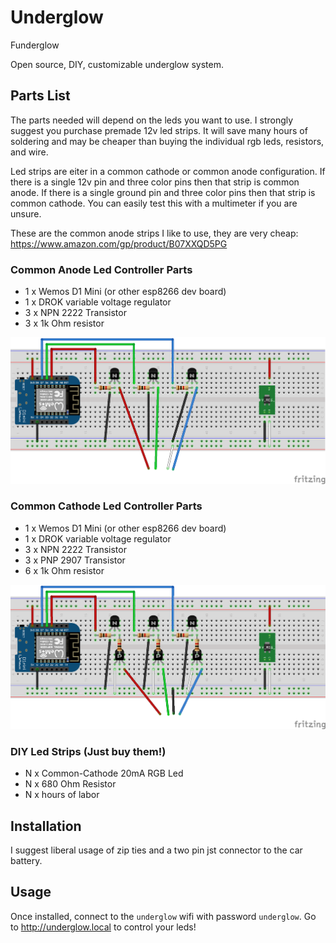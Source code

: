 # Underglow

Funderglow  
  
Open source, DIY, customizable underglow system.

## Parts List

The parts needed will depend on the leds you want to use. I strongly suggest
you purchase premade 12v led strips. It will save many hours of soldering and may
be cheaper than buying the individual rgb leds, resistors, and wire.  

Led strips are eiter in a common cathode or common anode configuration. If
there is a single 12v pin and three color pins then that strip is common anode.
If there is a single ground pin and three color pins then that strip is common
cathode. You can easily test this with a multimeter if you are unsure.  

These are the common anode strips I like to use, they are very cheap: https://www.amazon.com/gp/product/B07XXQD5PG  

### Common Anode Led Controller Parts
* 1 x Wemos D1 Mini (or other esp8266 dev board)
* 1 x DROK variable voltage regulator
* 3 x NPN 2222 Transistor
* 3 x 1k Ohm resistor

![](./circuit_diagrams/common_anode_led_controller_bb.png)

### Common Cathode Led Controller Parts
* 1 x Wemos D1 Mini (or other esp8266 dev board)
* 1 x DROK variable voltage regulator
* 3 x NPN 2222 Transistor
* 3 x PNP 2907 Transistor
* 6 x 1k Ohm resistor

![](./circuit_diagrams/common_cathode_led_controller_bb.png)

### DIY Led Strips (Just buy them!)
* N x Common-Cathode 20mA RGB Led
* N x 680 Ohm Resistor
* N x hours of labor

## Installation

I suggest liberal usage of zip ties and a two pin jst connector to the car battery.

## Usage

Once installed, connect to the `underglow` wifi with password `underglow`. Go to http://underglow.local to control your leds!
